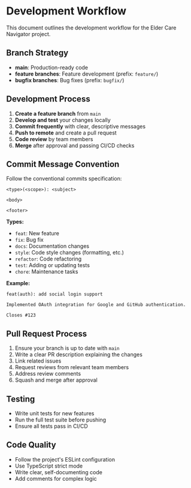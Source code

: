 # Development Workflow

This document outlines the development workflow for the Elder Care Navigator project.

## Branch Strategy

- **main**: Production-ready code
- **feature branches**: Feature development (prefix: `feature/`)
- **bugfix branches**: Bug fixes (prefix: `bugfix/`)

## Development Process

1. **Create a feature branch** from `main`
2. **Develop and test** your changes locally
3. **Commit frequently** with clear, descriptive messages
4. **Push to remote** and create a pull request
5. **Code review** by team members
6. **Merge** after approval and passing CI/CD checks

## Commit Message Convention

Follow the conventional commits specification:

```
<type>(<scope>): <subject>

<body>

<footer>
```

**Types:**
- `feat`: New feature
- `fix`: Bug fix
- `docs`: Documentation changes
- `style`: Code style changes (formatting, etc.)
- `refactor`: Code refactoring
- `test`: Adding or updating tests
- `chore`: Maintenance tasks

**Example:**
```
feat(auth): add social login support

Implemented OAuth integration for Google and GitHub authentication.

Closes #123
```

## Pull Request Process

1. Ensure your branch is up to date with `main`
2. Write a clear PR description explaining the changes
3. Link related issues
4. Request reviews from relevant team members
5. Address review comments
6. Squash and merge after approval

## Testing

- Write unit tests for new features
- Run the full test suite before pushing
- Ensure all tests pass in CI/CD

## Code Quality

- Follow the project's ESLint configuration
- Use TypeScript strict mode
- Write clear, self-documenting code
- Add comments for complex logic
